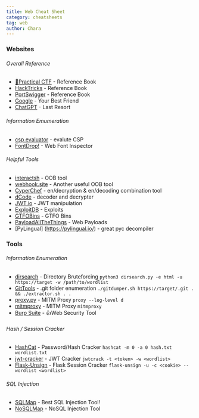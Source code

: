 ```yaml
---
title: Web Cheat Sheet
category: cheatsheets
tag: web
author: Chara
---
```



### Websites

###### Overall Reference
* [🚩Practical CTF](https://book.jorianwoltjer.com/)  - Reference Book
* [HackTricks](https://book.hacktricks.xyz/) - Reference Book
* [PortSwigger](https://portswigger.net/web-security) - Reference Book
* [Google](https://www.google.com/) - Your Best Friend
* [ChatGPT](https://chat.openai.com/) - Last Resort

###### Information Emumeration
* [csp evaluator](https://csp-evaluator.withgoogle.com/) - evalute CSP
* [FontDrop!](https://fontdrop.info/) - Web Font Inspector

###### Helpful Tools
* [interactsh](https://app.interactsh.com/) - OOB tool
* [webhook.site](https://webhook.site/) - Another useful OOB tool
* [CyperChef](https://gchq.github.io/CyberChef/) - en/decryption & en/decoding combination tool
* [dCode](https://dcode.fr/) - decoder and decrypter
* [JWT.io](https://jwt.io/) - JWT manipulation
* [ExploitDB](https://www.exploit-db.com/) - Exploits
* [GTFOBins](https://gtfobins.github.io/) - GTFO Bins
* [PayloadAllTheThings](https://github.com/swisskyrepo/PayloadsAllTheThings) - Web Payloads
* [PyLingual] (https://pylingual.io/) - great pyc decompiler

### Tools

###### Information Enumeration
* [dirsearch](https://github.com/maurosoria/dirsearch) - Directory Bruteforcing 
`python3 dirsearch.py -e html -u https://target -w /path/to/wordlist`
* [GitTools](https://github.com/internetwache/GitTools) - .git folder enumeration 
`./gitdumper.sh https://target/.git . && ./extractor.sh . .`
* [proxy.py](https://github.com/abhinavsingh/proxy.py) - MITM Proxy `proxy --log-level d`
* [mitmproxy](https://mitmproxy.org/) - MITM Proxy `mitmproxy`
* [Burp Suite](https://portswigger.net/burp) - 👍Web Security Tool

###### Hash / Session Cracker
* [HashCat](https://github.com/hashcat/hashcat) - Password/Hash Cracker 
`hashcat -m 0 -a 0 hash.txt wordlist.txt`
* [jwt-cracker](https://github.com/lmammino/jwt-cracker) - JWT Cracker 
`jwtcrack -t <token> -w <wordlist>`
* [Flask-Unsign](https://github.com/Paradoxis/Flask-Unsign) - Flask Session Cracker 
`flask-unsign -u -c <cookie> --wordlist <wordlist>`

###### SQL Injection
* [SQLMap](https://github.com/sqlmapproject/sqlmap) - Best SQL Injection Tool!
* [NoSQLMap](https://github.com/codingo/NoSQLMap) - NoSQL Injection Tool

